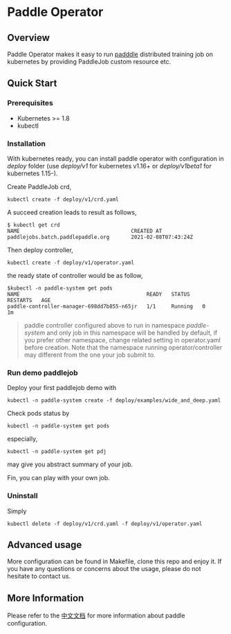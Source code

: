 # Paddle Operator

## Overview

Paddle Operator makes it easy to run [padddle](https://www.paddlepaddle.org.cn/)
distributed training job on kubernetes by providing PaddleJob custom resource etc.

## Quick Start
### Prerequisites

* Kubernetes >= 1.8
* kubectl

### Installation

With kubernetes ready, you can install paddle operator with configuration in *deploy* folder 
(use *deploy/v1* for kubernetes v1.16+ or *deploy/v1beta1* for kubernetes 1.15-).

Create PaddleJob crd,
```shell
kubectl create -f deploy/v1/crd.yaml
```

A succeed creation leads to result as follows,
```
$ kubectl get crd
NAME                                    CREATED AT
paddlejobs.batch.paddlepaddle.org       2021-02-08T07:43:24Z
```

Then deploy controller,

```shell
kubectl create -f deploy/v1/operator.yaml
```

the ready state of controller would be as follow,
```
$kubectl -n paddle-system get pods
NAME                                         READY   STATUS    RESTARTS   AGE
paddle-controller-manager-698dd7b855-n65jr   1/1     Running   0          1m
```

> paddle controller configured above to run in namespace *paddle-system* and only job in this namespace will be handled by default,
if you prefer other namespace, change related setting in operator.yaml before creation.
Note that the namespace running operator/controller may different from the one your job submit to.

### Run demo paddlejob

Deploy your first paddlejob demo with
```shell
kubectl -n paddle-system create -f deploy/examples/wide_and_deep.yaml
```

Check pods status by
```shell
kubectl -n paddle-system get pods
```

especially,
```shell
kubectl -n paddle-system get pdj
```
may give you abstract summary of your job.

Fin, you can play with your own job.

### Uninstall
Simply
```shell
kubectl delete -f deploy/v1/crd.yaml -f deploy/v1/operator.yaml
```
## Advanced usage

More configuration can be found in Makefile, clone this repo and enjoy it.
If you have any questions or concerns about the usage, please do not hesitate to contact us.

## More Information

Please refer to the
[中文文档](https://fleet-x.readthedocs.io/en/latest/paddle_fleet_rst/paddle_on_k8s.html) 
for more information about paddle configuration.
